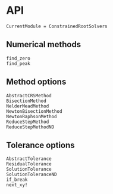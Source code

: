 # API
```@meta
CurrentModule = ConstrainedRootSolvers
```

## Numerical methods
```@docs
find_zero
find_peak
```

## Method options
```@docs
AbstractCRSMethod
BisectionMethod
NelderMeadMethod
NewtonBisectionMethod
NewtonRaphsonMethod
ReduceStepMethod
ReduceStepMethodND
```

## Tolerance options
```@docs
AbstractTolerance
ResidualTolerance
SolutionTolerance
SolutionToleranceND
if_break
next_xy!
```
